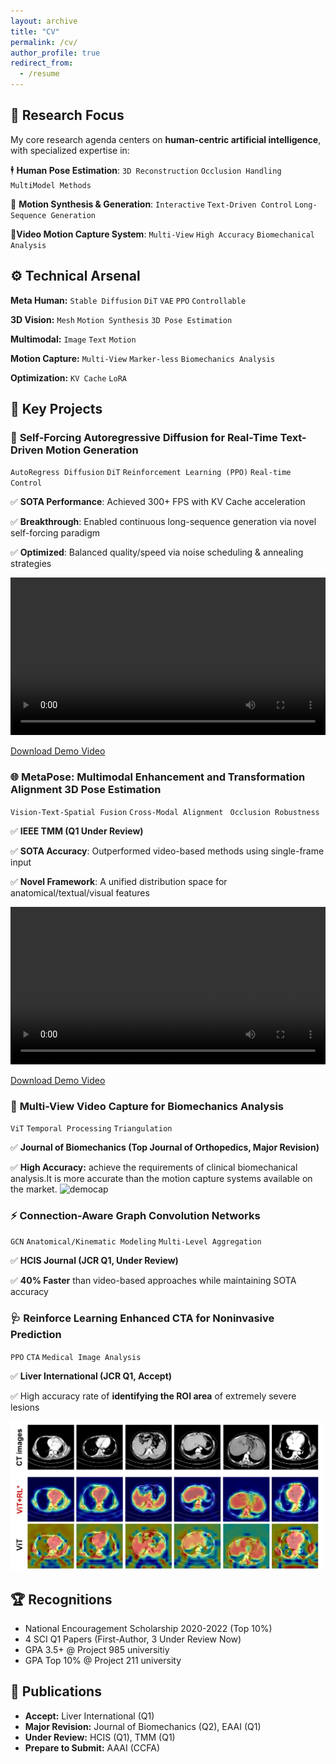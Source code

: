 ```yaml
---
layout: archive
title: "CV"
permalink: /cv/
author_profile: true
redirect_from:
  - /resume
---
```



## 🎯 Research Focus

My core research agenda centers on **human-centric artificial intelligence**, with specialized expertise in:

🕴️ **Human Pose Estimation**:  `3D Reconstruction`  `Occlusion Handling`   `MultiModel Methods`

💃 **Motion Synthesis & Generation**: `Interactive`  `Text-Driven Control` `Long-Sequence Generation`

**👟Video Motion Capture System**: `Multi-View` `High Accuracy` `Biomechanical Analysis`

## ⚙️ Technical Arsenal

**Meta Human:** `Stable Diffusion` `DiT` `VAE` `PPO` `Controllable`

**3D Vision:**  `Mesh` `Motion Synthesis` `3D Pose Estimation` 

**Multimodal:**  `Image` `Text` `Motion`

**Motion Capture:**   `Multi-View` `Marker-less` `Biomechanics Analysis`​​

**Optimization:** `KV Cache` `LoRA`

## 🚀 Key Projects

### 💃 **Self-Forcing Autoregressive Diffusion for Real-Time Text-Driven Motion Generation**

`AutoRegress Diffusion`  `DiT`  `Reinforcement Learning (PPO)`  `Real-time Control`

✅ **SOTA Performance**: Achieved 300+ FPS with KV Cache acceleration

✅ **Breakthrough**: Enabled continuous long-sequence generation via novel self-forcing paradigm

✅ **Optimized**: Balanced quality/speed via noise scheduling & annealing strategies

<video controls width='100%'>
  <source src="../assets/demos/MoGenRT_480p.mp4" type="video/mp4">
</video>

[Download Demo Video](https://github.com/user-attachments/assets/f8614513-d844-493e-8da8-54cf536d6116)


### 🌐 **MetaPose: Multimodal Enhancement and Transformation Alignment 3D Pose Estimation**

`Vision-Text-Spatial Fusion`  `Cross-Modal Alignment` ` Occlusion Robustness`

✅ **IEEE TMM (Q1 Under Review)**

✅ **SOTA Accuracy**: Outperformed video-based methods using single-frame input

✅ **Novel Framework**: A unified distribution space for anatomical/textual/visual features

<video controls width='100%'>
  <source src="../assets/demos/VideoDemo_480p.mp4" type="video/mp4">
</video>

[Download Demo Video](https://github.com/user-attachments/assets/ced85a08-e4d1-4b47-9f57-2454554d4c0a)

### 👟 **Multi-View Video Capture for Biomechanics Analysis**
`ViT` `Temporal Processing`  `Triangulation`

✅ **Journal of Biomechanics (Top Journal of Orthopedics, Major Revision)**

✅ **High Accuracy:** achieve the requirements of clinical biomechanical analysis.It is more accurate than the motion capture systems available on the market.
![democap](../assets/demos/videomotioncap.gif)


### ⚡ **Connection-Aware Graph Convolution Networks**

`GCN` `Anatomical/Kinematic Modeling`  `Multi-Level Aggregation` 

✅ **HCIS Journal (JCR Q1, Under Review)**

✅ **40% Faster** than video-based approaches while maintaining SOTA accuracy

### 🩺 Reinforce Learning Enhanced CTA for Noninvasive Prediction 
`PPO` `CTA` `Medical Image Analysis`

✅ **Liver International (JCR Q1, Accept)**

✅ High accuracy rate of **identifying the ROI area** of extremely severe lesions

<img src="../assets/demos/ct_vis.png" width="500"/>

## 🏆 Recognitions

+ National Encouragement Scholarship 2020-2022 (Top 10%)
+ 4 SCI Q1 Papers (First-Author, 3 Under Review Now)
+ GPA 3.5+ @ Project 985 universitiy
+ GPA Top 10% @ Project 211 university

## 📜 Publications

+ **Accept:** Liver International (Q1)
+ **Major Revision:**  Journal of Biomechanics (Q2), EAAI (Q1)
+ **Under Review:** HCIS (Q1), TMM (Q1)
+ **Prepare to Submit:** AAAI (CCFA)